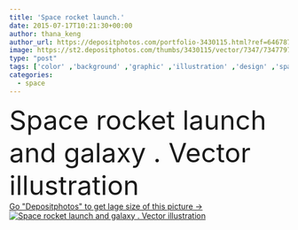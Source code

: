 ```yaml
---
title: 'Space rocket launch.'
date: 2015-07-17T10:21:30+00:00
author: thana_keng
author_url: https://depositphotos.com/portfolio-3430115.html?ref=64678756
image: https://st2.depositphotos.com/thumbs/3430115/vector/7347/73477971/api_thumb_450.jpg?forcejpeg=true
type: "post"
tags: ['color' ,'background' ,'graphic' ,'illustration' ,'design' ,'space' ,'isolated' ,'sky' ,'travel' ,'cute' ,'vehicle' ,'technology' ,'style' ,'cartoon' ,'funny' ,'character' ,'comic' ,'symbol' ,'creative' ,'fantasy' ,'float' ,'futuristic' ,'adorable' ,'draw' ,'stickers' ,'saucer' ,'fire' ,'flame' ,'drawing' ,'clip' ,'science' ,'future' ,'moon' ,'collection' ,'ship' ,'galaxy' ,'flight' ,'monster' ,'alien' ,'ufo' ,'cosmic' ,'doodle' ,'takeoff' ,'launch' ,'rocket' ,'shuttle' ,'spaceship' ,'spacecraft' ,'booster' ,'extraterrestrial' ]
categories: 
  - space
---
```

<div aling="center">
            <font size="60"> Space rocket launch and galaxy . Vector illustration</font>   
</div>
<div>
    <a href='https://depositphotos.com/73477971/stock-illustration-space-rocket-launch.html?ref=64678756' target=_blank > Go "Depositphotos" to get lage size of this picture ->
        <img href='https://depositphotos.com/73477971/stock-illustration-space-rocket-launch.html?ref=64678756' src='https://st2.depositphotos.com/3430115/7347/v/950/depositphotos_73477971-stock-illustration-space-rocket-launch.jpg?forcejpeg=true' alt='Space rocket launch and galaxy . Vector illustration' >
    </a>
</div>
